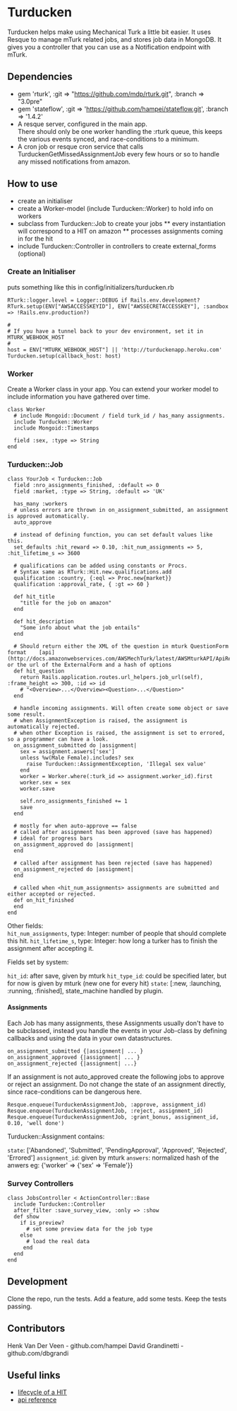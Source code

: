Turducken
=========

Turducken helps make using Mechanical Turk a little bit easier. It uses Resque to manage mTurk related jobs, and stores job data in MongoDB. It gives you a controller that you can use as a Notification endpoint with mTurk.

Dependencies
------------

- gem 'rturk', :git => "https://github.com/mdp/rturk.git", :branch => "3.0pre"
- gem 'stateflow', :git => 'https://github.com/hampei/stateflow.git', :branch => '1.4.2'
- A resque server, configured in the main app.  
  There should only be one worker handling the :rturk queue, this keeps the various events synced, and 
  race-conditions to a minimum.
- A cron job or resque cron service that calls TurduckenGetMissedAssignmentJob every few hours or so to handle any missed notifications from amazon.


How to use
----------

* create an initialiser
* create a Worker-model (include Turducken::Worker) to hold info on workers
* subclass from Turducken::Job to create your jobs
** every instantiation will correspond to a HIT on amazon
** processes assignments coming in for the hit
* include Turducken::Controller in controllers to create external\_forms (optional)


### Create an Initialiser

puts something like this in config/initializers/turducken.rb

    RTurk::logger.level = Logger::DEBUG if Rails.env.development?
    RTurk.setup(ENV["AWSACCESSKEYID"], ENV["AWSSECRETACCESSKEY"], :sandbox => !Rails.env.production?)
    
    #
    # If you have a tunnel back to your dev environment, set it in MTURK_WEBHOOK_HOST
    #
    host = ENV["MTURK_WEBHOOK_HOST"] || 'http://turduckenapp.heroku.com'
    Turducken.setup(callback_host: host)


### Worker

Create a Worker class in your app. You can extend your worker model to include information you have gathered over time.

    class Worker
      # include Mongoid::Document / field turk_id / has_many assignments.
      include Turducken::Worker
      include Mongoid::Timestamps
    
      field :sex, :type => String
    end


### Turducken::Job

    class YourJob < Turducken::Job
      field :nro_assignments_finished, :default => 0
      field :market, :type => String, :default => 'UK'
      
      has_many :workers
      # unless errors are thrown in on_assignment_submitted, an assignment is approved automatically.
      auto_approve
    
      # instead of defining function, you can set default values like this. 
      set_defaults :hit_reward => 0.10, :hit_num_assignments => 5, :hit_lifetime_s => 3600
      
      # qualifications can be added using constants or Procs. 
      # Syntax same as RTurk::Hit.new.qualifications.add
      qualification :country, {:eql => Proc.new{market}}
      qualification :approval_rate, { :gt => 60 }
    
      def hit_title
        "title for the job on amazon"
      end
      
      def hit_description
        "Some info about what the job entails"
      end
      
      # Should return either the XML of the question in mturk QuestionForm format    [api](http://docs.amazonwebservices.com/AWSMechTurk/latest/AWSMturkAPI/ApiReference_QuestionFormDataStructureArticle.html) or the url of the ExternalForm and a hash of options
      def hit_question
        return Rails.application.routes.url_helpers.job_url(self), :frame_height => 300, :id => id
        # "<Overview>...</Overview><Question>...</Question>"
      end
    
      # handle incoming assignments. Will often create some object or save some result.
      # when AssignmentException is raised, the assignment is automatically rejected.
      # when other Exception is raised, the assignment is set to errored, so a programmer can have a look.
      on_assignment_submitted do |assignment|
        sex = assignment.aswers['sex']
        unless %w(Male Female).includes? sex
          raise Turducken::AssignmentException, 'Illegal sex value'
        end
        worker = Worker.where(:turk_id => assignment.worker_id).first
        worker.sex = sex
        worker.save

        self.nro_assignments_finished += 1
        save
      end
      
      # mostly for when auto-approve == false
      # called after assignment has been approved (save has happened)
      # ideal for progress bars
      on_assignment_approved do |assignment|
      end
      
      # called after assignment has been rejected (save has happened)
      on_assignment_rejected do |assignment|
      end
      
      # called when <hit_num_assignments> assignments are submitted and either accepted or rejected.
      def on_hit_finished
      end
    end

Other fields:  
 `hit_num_assignments`, type: Integer: number of people that should complete this hit.
 `hit_lifetime_s`, type: Integer: how long a turker has to finish the assignment after accepting it.

Fields set by system:

 `hit_id`: after save, given by mturk
 `hit_type_id`: could be specified later, but for now is given by mturk (new one for every hit)
 `state`: [:new, :launching, :running, :finished], state_machine handled by plugin.


#### Assignments

Each Job has many assignments, these Assignments usually don't have to be subclassed, instead you handle the events in your Job-class by defining callbacks and using the data in your own datastructures.

    on_assignment_submitted {|assignment| ... }
    on_assignment_approved {|assignment| ... }
    on_assignment_rejected {|assignment| ...}

If an assignment is not auto_approved create the following jobs to approve or reject an assignment. Do not change the state of an assignment directly, since race-conditions can be dangerous here.

    Resque.enqueue(TurduckenAssignmentJob, :approve, assignment_id)
    Resque.enqueue(TurduckenAssignmentJob, :reject, assignment_id)
    Resque.enqueue(TurduckenAssignmentJob, :grant_bonus, assignment_id, 0.10, 'well done')


Turducken::Assignment contains:

 `state`: ['Abandoned', 'Submitted', 'PendingApproval', 'Approved', 'Rejected', 'Errored']
 `assignment_id`: given by mturk
 `answers`: normalized hash of the anwers eg: {'worker' => {'sex' => 'Female'}}

### Survey Controllers

    class JobsController < ActionController::Base
      include Turducken::Controller
      after_filter :save_survey_view, :only => :show
      def show
        if is_preview?
          # set some preview data for the job type
        else
          # load the real data
         end
      end
    end
  
  
Development
-----------

Clone the repo, run the tests. Add a feature, add some tests. Keep the tests passing.


Contributors
------------

Henk Van Der Veen - github.com/hampei
David Grandinetti - github.com/dbgrandi


Useful links
------------

* [lifecycle of a HIT](http://mechanicalturk.typepad.com/blog/2011/04/overview-lifecycle-of-a-hit-.html)
* [api reference](http://docs.amazonwebservices.com/AWSMechTurk/latest/AWSMturkAPI/ApiReference_OperationsArticle.html)
